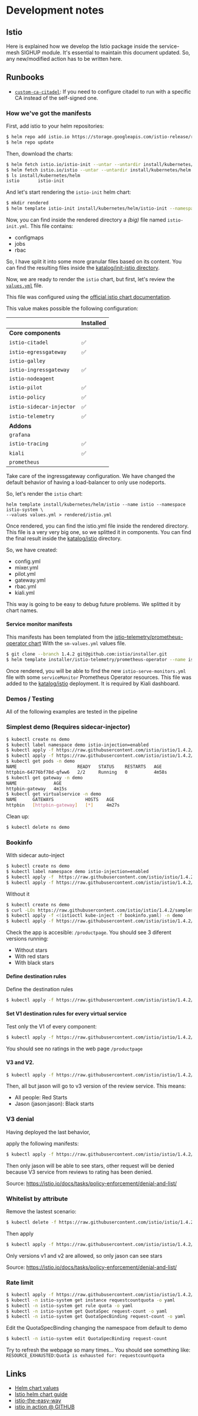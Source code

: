 # Development notes

## Istio

Here is explained how we develop the Istio package inside the service-mesh SIGHUP module. It's essential to
maintain this document updated. So, any new/modified action has to be written here.

## Runbooks

- [`custom-ca-citadel`](custom-ca-citadel/): If you need to configure citadel to run with a specific CA
  instead of the self-signed one.

### How we've got the manifests

First, add istio to your helm repositories:

```bash
$ helm repo add istio.io https://storage.googleapis.com/istio-release/releases/1.4.2/charts/
$ helm repo update
```

Then, download the charts:

```bash
$ helm fetch istio.io/istio-init --untar --untardir install/kubernetes/helm
$ helm fetch istio.io/istio --untar --untardir install/kubernetes/helm
$ ls install/kubernetes/helm
istio		istio-init
```

And let's start rendering the `istio-init` helm chart:

```bash
$ mkdir rendered
$ helm template istio-init install/kubernetes/helm/istio-init --namespace istio-system > rendered/istio-init.yml
```

Now, you can find inside the rendered directory a *(big)* file named `istio-init.yml`. This file contains:

- configmaps
- jobs
- rbac

So, I have split it into some more granular files based on its content. You can find the resulting files inside the
[katalog/init-istio directory](../katalog/istio/init).

Now, we are ready to render the `istio` chart, but first, let's review the [`values.yml`](values.yml) file.

This file was configured using the
[official istio chart documentation](https://istio.io/v1.4/docs/reference/config/installation-options).

This value makes possible the following configuration:

|                          | Installed          |
|--------------------------|--------------------|
| **Core components**      |                    |
| `istio-citadel`          | :white_check_mark: |
| `istio-egressgateway`    | :white_check_mark: |
| `istio-galley`           |                    |
| `istio-ingressgateway`   | :white_check_mark: |
| `istio-nodeagent`        |                    |
| `istio-pilot`            | :white_check_mark: |
| `istio-policy`           | :white_check_mark: |
| `istio-sidecar-injector` | :white_check_mark: |
| `istio-telemetry`        | :white_check_mark: |
| **Addons**               |                    |
| `grafana`                |                    |
| `istio-tracing`          | :white_check_mark: |
| `kiali`                  | :white_check_mark: |
| `prometheus`             |                    |

Take care of the ingressgateway configuration. We have changed the default behavior of having a load-balancer to only
use nodeports.

So, let's render the `istio` chart:

```
helm template install/kubernetes/helm/istio --name istio --namespace istio-system \
--values values.yml > rendered/istio.yml
```

Once rendered, you can find the istio.yml file inside the rendered directory. This file is a very very big one, so we
splitted it in components. You can find the final result inside the [katalog/istio](../katalog/istio) directory.

So, we have created:

- config.yml
- mixer.yml
- pilot.yml
- gateway.yml
- rbac.yml
- kiali.yml

This way is going to be easy to debug future problems. We splitted it by chart names.

#### Service monitor manifests

This manifests has been templated from the
[istio-telemetry/prometheus-operator chart](https://github.com/istio/installer/tree/1.4.2/istio-telemetry/prometheus-operator)
With the `sm-values.yml` values file.

```bash
$ git clone --branch 1.4.2 git@github.com:istio/installer.git
$ helm template installer/istio-telemetry/prometheus-operator --name istio --namespace monitoring --values sm-values.yml > rendered/istio-service-monitors.yml
```

Once rendered, you will be able to find the new `istio-serve-monitors.yml` file with some `serviceMonitor` Prometheus Operator resources. This file was added to the [katalog/istio](../katalog/istio/service-monitor.yml) deployment.
It is required by Kiali dashboard.

### Demos / Testing

All of the following examples are tested in the pipeline

### Simplest demo (Requires sidecar-injector)

```bash
$ kubectl create ns demo
$ kubectl label namespace demo istio-injection=enabled
$ kubectl apply -f https://raw.githubusercontent.com/istio/istio/1.4.2/samples/httpbin/httpbin.yaml -n demo
$ kubectl apply -f https://raw.githubusercontent.com/istio/istio/1.4.2/samples/httpbin/httpbin-gateway.yaml -n demo
$ kubectl get pods -n demo
NAME                       READY   STATUS    RESTARTS   AGE
httpbin-64776bf78d-qfww6   2/2     Running   0          4m58s
$ kubectl get gateway -n demo
NAME              AGE
httpbin-gateway   4m15s
$ kubectl get virtualservice -n demo
NAME      GATEWAYS            HOSTS   AGE
httpbin   [httpbin-gateway]   [*]     4m27s
```

Clean up:

```bash
$ kubectl delete ns demo
```

### Bookinfo

With sidecar auto-inject

```bash
$ kubectl create ns demo
$ kubectl label namespace demo istio-injection=enabled
$ kubectl apply -f  https://raw.githubusercontent.com/istio/istio/1.4.2/samples/bookinfo/platform/kube/bookinfo.yaml -n demo
$ kubectl apply -f https://raw.githubusercontent.com/istio/istio/1.4.2/samples/bookinfo/networking/bookinfo-gateway.yaml -n demo
```


Without it

```bash
$ kubectl create ns demo
$ curl -LOs https://raw.githubusercontent.com/istio/istio/1.4.2/samples/bookinfo/platform/kube/bookinfo.yaml
$ kubectl apply -f <(istioctl kube-inject -f bookinfo.yaml) -n demo
$ kubectl apply -f https://raw.githubusercontent.com/istio/istio/1.4.2/samples/bookinfo/networking/bookinfo-gateway.yaml -n demo
```

Check the app is accesible: `/productpage`.
You should see 3 diferent versions running:

- Without stars
- With red stars
- With black stars

#### Define destination rules

Define the destination rules

```bash
$ kubectl apply -f https://raw.githubusercontent.com/istio/istio/1.4.2/samples/bookinfo/networking/destination-rule-all.yaml -n demo
```

#### Set V1 destination rules for every virtual service

Test only the V1 of every component:

```bash
$ kubectl apply -f https://raw.githubusercontent.com/istio/istio/1.4.2/samples/bookinfo/networking/virtual-service-all-v1.yaml -n demo
```

You should see no ratings in the web page `/productpage`

#### V3 and V2.

```bash
$ kubectl apply -f https://raw.githubusercontent.com/istio/istio/1.4.2/samples/bookinfo/networking/virtual-service-reviews-jason-v2-v3.yaml -n demo
```

Then, all but jason will go to v3 version of the review service. This means:

- All people: Red Starts
- Jason (jason:jason): Black starts

### V3 denial

Having deployed the last behavior,

apply the following manifests:

```bash
$ kubectl apply -f https://raw.githubusercontent.com/istio/istio/1.4.2/samples/bookinfo/policy/mixer-rule-deny-label.yaml -n demo
```

Then only jason will be able to see stars, other request will be denied because V3 service from reviews to rating has been denied.

Source: https://istio.io/docs/tasks/policy-enforcement/denial-and-list/


### Whitelist by attribute

Remove the lastest scenario:

```bash
$ kubectl delete -f https://raw.githubusercontent.com/istio/istio/1.4.2/samples/bookinfo/policy/mixer-rule-deny-label.yaml -n demo
```

Then apply

```bash
$ kubectl apply -f https://raw.githubusercontent.com/istio/istio/1.4.2/samples/bookinfo/policy/mixer-rule-deny-whitelist.yaml -n demo
```

Only versions v1 and v2 are allowed, so only jason can see stars

Source: https://istio.io/docs/tasks/policy-enforcement/denial-and-list/

### Rate limit

```bash
$ kubectl apply -f https://raw.githubusercontent.com/istio/istio/1.4.2/samples/bookinfo/policy/mixer-rule-productpage-ratelimit.yaml -n istio-system
$ kubectl -n istio-system get instance requestcountquota -o yaml
$ kubectl -n istio-system get rule quota -o yaml
$ kubectl -n istio-system get QuotaSpec request-count -o yaml
$ kubectl -n istio-system get QuotaSpecBinding request-count -o yaml
```

Edit the QuotaSpecBinding changing the namespace from default to demo

```bash
$ kubectl -n istio-system edit QuotaSpecBinding request-count
```

Try to refresh the webpage so many times... You should see something like: `RESOURCE_EXHAUSTED:Quota is exhausted for: requestcountquota`


## Links

- [Helm chart values](https://istio.io/docs/reference/config/installation-options/)
- [Istio helm chart guide](https://istio.io/docs/setup/install/helm/)
- [istio-the-easy-way](https://medium.com/solo-io/istio-the-easy-way-de66e6eba4a1)
- [istio in action @ GITHUB](https://github.com/istioinaction/book-source-code)